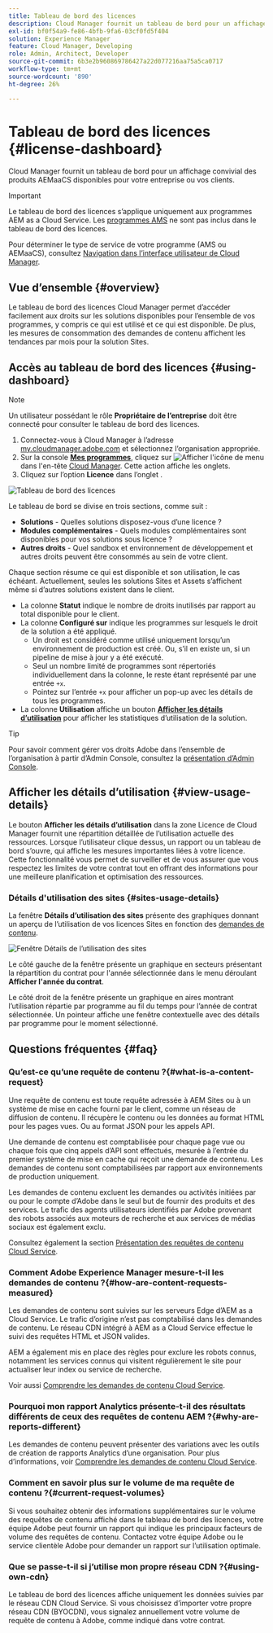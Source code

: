 ```yaml
---
title: Tableau de bord des licences
description: Cloud Manager fournit un tableau de bord pour un affichage convivial des produits AEMaaCS disponibles pour votre entreprise ou vos clients.
exl-id: bf0f54a9-fe86-4bfb-9fa6-03cf0fd5f404
solution: Experience Manager
feature: Cloud Manager, Developing
role: Admin, Architect, Developer
source-git-commit: 6b3e2b960869786427a22d077216aa75a5ca0717
workflow-type: tm+mt
source-wordcount: '890'
ht-degree: 26%

---
```



# Tableau de bord des licences {#license-dashboard}

Cloud Manager fournit un tableau de bord pour un affichage convivial des produits AEMaaCS disponibles pour votre entreprise ou vos clients.

>[!IMPORTANT]
>
>Le tableau de bord des licences s’applique uniquement aux programmes AEM as a Cloud Service. Les [programmes AMS](https://experienceleague.adobe.com/fr/docs/experience-manager-cloud-manager/content/introduction) ne sont pas inclus dans le tableau de bord des licences.
>
>Pour déterminer le type de service de votre programme (AMS ou AEMaaCS), consultez [Navigation dans l’interface utilisateur de Cloud Manager](/help/implementing/cloud-manager/navigation.md#program-cards).

## Vue d’ensemble {#overview}

Le tableau de bord des licences Cloud Manager permet d’accéder facilement aux droits sur les solutions disponibles pour l’ensemble de vos programmes, y compris ce qui est utilisé et ce qui est disponible. De plus, les mesures de consommation des demandes de contenu affichent les tendances par mois pour la solution Sites.

## Accès au tableau de bord des licences {#using-dashboard}

>[!NOTE]
>
>Un utilisateur possédant le rôle **Propriétaire de l’entreprise** doit être connecté pour consulter le tableau de bord des licences.

1. Connectez-vous à Cloud Manager à l’adresse [my.cloudmanager.adobe.com](https://my.cloudmanager.adobe.com/) et sélectionnez l’organisation appropriée.
1. Sur la console **[Mes programmes](/help/implementing/cloud-manager/navigation.md#my-programs)**, cliquez sur ![Afficher l&#39;icône de menu](https://spectrum.adobe.com/static/icons/workflow_18/Smock_ShowMenu_18_N.svg) dans l&#39;en-tête [Cloud Manager](/help/implementing/cloud-manager/navigation.md#cloud-manager-header). Cette action affiche les onglets.
1. Cliquez sur l’option **Licence** dans l’onglet .

![Tableau de bord des licences](assets/license-dashboard.png)

Le tableau de bord se divise en trois sections, comme suit :

* **Solutions** - Quelles solutions disposez-vous d’une licence ?
* **Modules complémentaires** - Quels modules complémentaires sont disponibles pour vos solutions sous licence ?
* **Autres droits** - Quel sandbox et environnement de développement et autres droits peuvent être consommés au sein de votre client.

Chaque section résume ce qui est disponible et son utilisation, le cas échéant. Actuellement, seules les solutions Sites et Assets s’affichent même si d’autres solutions existent dans le client.

* La colonne **Statut** indique le nombre de droits inutilisés par rapport au total disponible pour le client.
* La colonne **Configuré sur** indique les programmes sur lesquels le droit de la solution a été appliqué.
   * Un droit est considéré comme utilisé uniquement lorsqu’un environnement de production est créé. Ou, s’il en existe un, si un pipeline de mise à jour y a été exécuté.
   * Seul un nombre limité de programmes sont répertoriés individuellement dans la colonne, le reste étant représenté par une entrée `+x`.
   * Pointez sur l’entrée `+x` pour afficher un pop-up avec les détails de tous les programmes.
* La colonne **Utilisation** affiche un bouton **[Afficher les détails d’utilisation](#view-usage-details)** pour afficher les statistiques d’utilisation de la solution.

>[!TIP]
>
>Pour savoir comment gérer vos droits Adobe dans l’ensemble de l’organisation à partir d’Admin Console, consultez la [présentation d’Admin Console](https://helpx.adobe.com/fr/enterprise/using/admin-console.html).

## Afficher les détails d’utilisation {#view-usage-details}

<!--
The **View usage details** button gives access to the chosen solution's **Usage Details** window. This window gives a detailed breakdown including charts to show your solution's usage. How that usage is measured depends on the chosen solution. -->

Le bouton **Afficher les détails d’utilisation** dans la zone Licence de Cloud Manager fournit une répartition détaillée de l’utilisation actuelle des ressources. Lorsque l’utilisateur clique dessus, un rapport ou un tableau de bord s’ouvre, qui affiche les mesures importantes liées à votre licence. <!-- ADD THIS SENTENCE IF ASSETS USAGE DETAILS GETS REINSTATED ", such as the number of users, storage consumption, or bandwidth usage, depending on the type of services you're using." --> Cette fonctionnalité vous permet de surveiller et de vous assurer que vous respectez les limites de votre contrat tout en offrant des informations pour une meilleure planification et optimisation des ressources.

### Détails d&#39;utilisation des sites {#sites-usage-details}

La fenêtre **Détails d’utilisation des sites** présente des graphiques donnant un aperçu de l’utilisation de vos licences Sites en fonction des [demandes de contenu](#what-is-a-content-request).

![Fenêtre Détails de l’utilisation des sites](assets/sites-usage-details.png)

Le côté gauche de la fenêtre présente un graphique en secteurs présentant la répartition du contrat pour l&#39;année sélectionnée dans le menu déroulant **Afficher l&#39;année du contrat**.

Le côté droit de la fenêtre présente un graphique en aires montrant l’utilisation répartie par programme au fil du temps pour l’année de contrat sélectionnée. Un pointeur affiche une fenêtre contextuelle avec des détails par programme pour le moment sélectionné.

<!-- REMOVED AS PER CQDOC-21983
### Assets usage details {#assets-usage-details}

The **Assets usage details** window, presents graphs giving an overview of the usage of your Assets licenses based on [storage](#storage) and [standard users](#standard-users). Select the appropriate tab to toggle between the views.

For both storage and standard users views, you can use the **Environment Type** dropdown to toggle the view between production, stage, and development environments.

#### Storage {#storage}

![Assets usage details window for storage](assets/assets-usage-details-storage.png)

The left side of the window presents a pie chart showing the contract breakdown for the contract year selected in the **View contract year** dropdown.

The right side of the window presents an area chart showing the usage broken down by program over time for the selected contract year. A hover reveals a popup with details per program for the selected point in time.

#### Standard Users {#standard-users}

![Assets usage details window for standard-users](assets/assets-usage-details-standard-users.png)

The left side of the window presents a pie chart showing the contract breakdown for the contract year selected in the **View contract year** dropdown.

The right side of the window presents an area chart showing the usage broken down by program over time for the selected contract year. A hover reveals a popup with details per program for the selected point in time. -->

## Questions fréquentes {#faq}

### Qu’est-ce qu’une requête de contenu ?{#what-is-a-content-request}

Une requête de contenu est toute requête adressée à AEM Sites ou à un système de mise en cache fourni par le client, comme un réseau de diffusion de contenu. Il récupère le contenu ou les données au format HTML pour les pages vues. Ou au format JSON pour les appels API.

Une demande de contenu est comptabilisée pour chaque page vue ou chaque fois que cinq appels d’API sont effectués, mesurée à l’entrée du premier système de mise en cache qui reçoit une demande de contenu. Les demandes de contenu sont comptabilisées par rapport aux environnements de production uniquement.

Les demandes de contenu excluent les demandes ou activités initiées par ou pour le compte d’Adobe dans le seul but de fournir des produits et des services. Le trafic des agents utilisateurs identifiés par Adobe provenant des robots associés aux moteurs de recherche et aux services de médias sociaux est également exclu.

Consultez également la section [Présentation des requêtes de contenu Cloud Service](/help/implementing/cloud-manager/content-requests.md).

### Comment Adobe Experience Manager mesure-t-il les demandes de contenu ?{#how-are-content-requests-measured}

Les demandes de contenu sont suivies sur les serveurs Edge d’AEM as a Cloud Service. Le trafic d’origine n’est pas comptabilisé dans les demandes de contenu. Le réseau CDN intégré à AEM as a Cloud Service effectue le suivi des requêtes HTML et JSON valides.

AEM a également mis en place des règles pour exclure les robots connus, notamment les services connus qui visitent régulièrement le site pour actualiser leur index ou service de recherche.

Voir aussi [Comprendre les demandes de contenu Cloud Service](/help/implementing/cloud-manager/content-requests.md).

### Pourquoi mon rapport Analytics présente-t-il des résultats différents de ceux des requêtes de contenu AEM ?{#why-are-reports-different}

Les demandes de contenu peuvent présenter des variations avec les outils de création de rapports Analytics d’une organisation. Pour plus d’informations, voir [Comprendre les demandes de contenu Cloud Service](/help/implementing/cloud-manager/content-requests.md).

### Comment en savoir plus sur le volume de ma requête de contenu ?{#current-request-volumes}

Si vous souhaitez obtenir des informations supplémentaires sur le volume des requêtes de contenu affiché dans le tableau de bord des licences, votre équipe Adobe peut fournir un rapport qui indique les principaux facteurs de volume des requêtes de contenu. Contactez votre équipe Adobe ou le service clientèle Adobe pour demander un rapport sur l’utilisation optimale.

### Que se passe-t-il si j’utilise mon propre réseau CDN ?{#using-own-cdn}

Le tableau de bord des licences affiche uniquement les données suivies par le réseau CDN Cloud Service. Si vous choisissez d’importer votre propre réseau CDN (BYOCDN), vous signalez annuellement votre volume de requête de contenu à Adobe, comme indiqué dans votre contrat.


